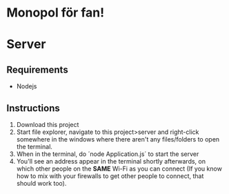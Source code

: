 # Monopol för fan!

# Server
## Requirements
* Nodejs

## Instructions
1. Download this project
2. Start file explorer, navigate to this project>server and right-click somewhere in the windows where there aren't any files/folders to open the terminal.
3. When in the terminal, do ´node Application.js´ to start the server
4. You'll see an address appear in the terminal shortly afterwards, on which other people on the **SAME** Wi-Fi as you can connect (If you know how to mix with your firewalls to get other people to connect, that should work too).